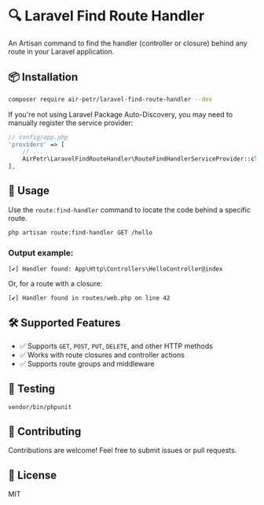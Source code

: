 # 🔍 Laravel Find Route Handler

An Artisan command to find the handler (controller or closure) behind any route in your Laravel application.

## 📦 Installation

```bash
composer require air-petr/laravel-find-route-handler --dev
```

If you're not using Laravel Package Auto-Discovery, you may need to manually register the service provider:

```php
// config/app.php
'providers' => [
    // ...
    AirPetr\LaravelFindRouteHandler\RouteFindHandlerServiceProvider::class,
],
```

## 🚀 Usage

Use the `route:find-handler` command to locate the code behind a specific route.

```bash
php artisan route:find-handler GET /hello
```

### Output example:

```
[✔] Handler found: App\Http\Controllers\HelloController@index
```

Or, for a route with a closure:

```
[✔] Handler found in routes/web.php on line 42
```

## 🛠 Supported Features

- ✅ Supports `GET`, `POST`, `PUT`, `DELETE`, and other HTTP methods
- ✅ Works with route closures and controller actions
- ✅ Supports route groups and middleware

## 🥪 Testing

```bash
vendor/bin/phpunit
```

## 🙌 Contributing

Contributions are welcome! Feel free to submit issues or pull requests.

## 📄 License

MIT

